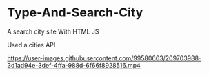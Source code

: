 # Type-And-Search-City
A search city site With HTML JS

Used a cities API 



https://user-images.githubusercontent.com/99580663/209703988-3d1ad94e-3def-4ffa-988d-6f66f8928516.mp4

